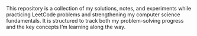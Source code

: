 This repository is a collection of my solutions, notes, and experiments while practicing LeetCode problems and strengthening my computer science fundamentals. It is structured to track both my problem-solving progress and the key concepts I’m learning along the way.
